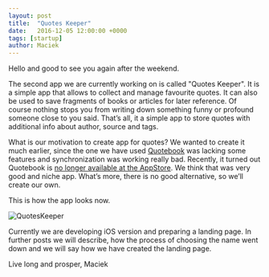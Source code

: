 ```yaml
---
layout: post
title:  "Quotes Keeper"
date:   2016-12-05 12:00:00 +0000
tags: [startup]
author: Maciek
---
```


Hello and good to see you again after the weekend.

The second app we are currently working on is called "Quotes Keeper". It is a simple app that allows to collect and manage favourite quotes. It can also be used to save fragments of books or articles for later reference. Of course nothing stops you from writing down something funny or profound someone close to you said. That’s all, it a simple app to store quotes with additional info about author, source and tags.

What is our motivation to create app for quotes?
We wanted to create it much earlier, since the one we have used [Quotebook](http://quotebookapp.com/) was lacking some features and synchronization was working really bad.  Recently, it turned out Quotebook is [no longer available at the AppStore](https://blog.lickability.com/the-end-of-quotebook-9e19b5653cc9#). We think that was very good and niche app. What’s more, there is no good alternative, so we’ll create our own.

This is how the app looks now.

![QuotesKeeper]({{site.url}}/img/quotes_app-01.png)

Currently we are developing iOS version and preparing a landing page. In further posts we will describe, how the process of choosing the name went down and we will say how we have created the landing page.

Live long and prosper,
Maciek